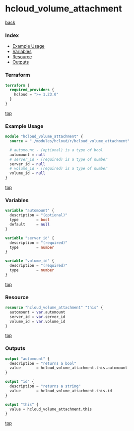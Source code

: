 # hcloud_volume_attachment

[back](../hcloud.md)

### Index

- [Example Usage](#example-usage)
- [Variables](#variables)
- [Resource](#resource)
- [Outputs](#outputs)

### Terraform

```terraform
terraform {
  required_providers {
    hcloud = ">= 1.23.0"
  }
}
```

[top](#index)

### Example Usage

```terraform
module "hcloud_volume_attachment" {
  source = "./modules/hcloud/r/hcloud_volume_attachment"

  # automount - (optional) is a type of bool
  automount = null
  # server_id - (required) is a type of number
  server_id = null
  # volume_id - (required) is a type of number
  volume_id = null
}
```

[top](#index)

### Variables

```terraform
variable "automount" {
  description = "(optional)"
  type        = bool
  default     = null
}

variable "server_id" {
  description = "(required)"
  type        = number
}

variable "volume_id" {
  description = "(required)"
  type        = number
}
```

[top](#index)

### Resource

```terraform
resource "hcloud_volume_attachment" "this" {
  automount = var.automount
  server_id = var.server_id
  volume_id = var.volume_id
}
```

[top](#index)

### Outputs

```terraform
output "automount" {
  description = "returns a bool"
  value       = hcloud_volume_attachment.this.automount
}

output "id" {
  description = "returns a string"
  value       = hcloud_volume_attachment.this.id
}

output "this" {
  value = hcloud_volume_attachment.this
}
```

[top](#index)